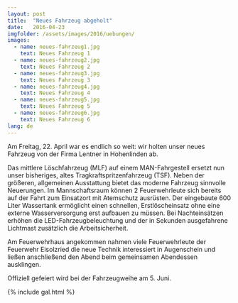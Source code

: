 ```yaml
---
layout: post
title:  "Neues Fahrzeug abgeholt"
date:   2016-04-23
imgfolder: /assets/images/2016/uebungen/
images:
  - name: neues-fahrzeug1.jpg
    text: Neues Fahrzeug 1
  - name: neues-fahrzeug2.jpg
    text: Neues Fahrzeug 2
  - name: neues-fahrzeug3.jpg
    text: Neues Fahrzeug 3
  - name: neues-fahrzeug4.jpg
    text: Neues Fahrzeug 4
  - name: neues-fahrzeug5.jpg
    text: Neues Fahrzeug 5
  - name: neues-fahrzeug6.jpg
    text: Neues Fahrzeug 6
lang: de
---
```


Am Freitag, 22. April war es endlich so weit: wir holten unser neues Fahrzeug von der Firma Lentner in Hohenlinden ab.

Das mittlere Löschfahrzeug (MLF) auf einem MAN-Fahrgestell ersetzt nun unser bisheriges, altes Tragkraftspritzenfahrzeug (TSF). Neben der größeren, allgemeinen Ausstattung bietet das moderne Fahrzeug sinnvolle Neuerungen. Im Mannschaftsraum können 2 Feuerwehrleute sich bereits auf der Fahrt zum Einsatzort mit Atemschutz ausrüsten. Der eingebaute 600 Liter Wassertank ermöglicht einen schnellen, Erstlöscheinsatz ohne eine externe Wasserversorgung erst aufbauen zu müssen. Bei Nachteinsätzen erhöhen die LED-Fahrzeugbeleuchtung und der in Sekunden ausgefahrene Lichtmast zusätzlich die Arbeitsicherheit.

Am Feuerwehrhaus angekommen nahmen viele Feuerwehrleute der Feuerwehr Eisolzried die neue Technik interessiert in Augenschein und ließen anschließend den Abend beim gemeinsamen Abendessen ausklingen.

Offiziell gefeiert wird bei der Fahrzeugweihe am 5. Juni.

{% include gal.html %}


